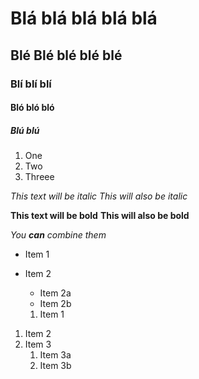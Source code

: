 # Blá blá blá blá blá
## Blé Blé blé blé blé
### Blí blí blí
#### Bló bló bló
##### Blú blú

1. One
2. Two
3. Threee

*This text will be italic*
_This will also be italic_

**This text will be bold**
__This will also be bold__

_You **can** combine them_

* Item 1
* Item 2
  * Item 2a
  * Item 2b
  
  1. Item 1
1. Item 2
1. Item 3
   1. Item 3a
   1. Item 3b
